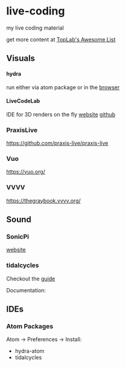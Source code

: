 # live-coding
my live coding material

get more content at [TopLab's Awesome List](https://github.com/toplap/awesome-livecoding)

## Visuals

#### hydra
run either via atom package or in the [browser](hydra.ojack.xyz)

#### LiveCodeLab
IDE for 3D renders on the fly
[website](https://livecodelab.net/index.html)
[github](https://github.com/davidedc/livecodelab)

### PraxisLive
https://github.com/praxis-live/praxis-live

### Vuo
https://vuo.org/

### VVVV
https://thegraybook.vvvv.org/

## Sound

### SonicPi
[website](https://sonic-pi.net/)

### tidalcycles
Checkout the [guide](https://tidalcycles.org/docs/getting-started/macos_install)

Documentation:

## IDEs



### Atom Packages
Atom -> Preferences -> Install:
- hydra-atom
- tidalcycles
